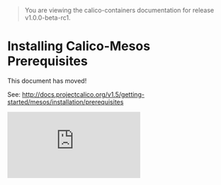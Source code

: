 > You are viewing the calico-containers documentation for release v1.0.0-beta-rc1.

# Installing Calico-Mesos Prerequisites

This document has moved!

See: http://docs.projectcalico.org/v1.5/getting-started/mesos/installation/prerequisites

[slack]: https://calicousers.slack.com
[![Analytics](https://calico-ga-beacon.appspot.com/UA-52125893-3/calico-containers/docs/mesos/MesosClusterPreparation.md?pixel)](https://github.com/igrigorik/ga-beacon)

